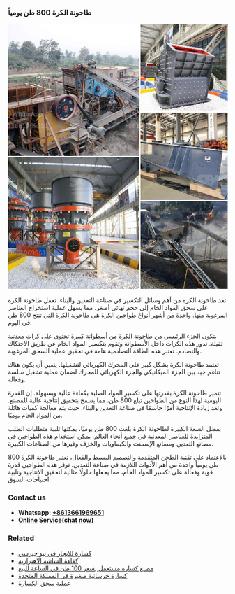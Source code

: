 <h3>طاحونة الكرة 800 طن يومياً</h3><img src='1701852442.jpg' alt=''><p>تعد طاحونة الكرة من أهم وسائل التكسير في صناعة التعدين والبناء. تعمل طاحونة الكرة على سحق المواد الخام إلى حجم نهائي أصغر، مما يسهل عملية استخراج العناصر المرغوبة منها. واحدة من أشهر أنواع طواحين الكرة هي طاحونة الكرة التي تنتج 800 طن في اليوم.</p><p>يتكون الجزء الرئيسي من طاحونة الكرة من أسطوانة كبيرة تحتوي على كرات معدنية ثقيلة. تدور هذه الكرات داخل الأسطوانة وتقوم بتكسير المواد الخام عن طريق الاحتكاك والتصادم. تعتبر هذه الطاقة التصادمية هامة في تحقيق عملية السحق المرغوبة.</p><p>تعتمد طاحونة الكرة بشكل كبير على المحرك الكهربائي لتشغيلها. يتعين أن يكون هناك تناغم جيد بين الجزء الميكانيكي والجزء الكهربائي للمحرك لضمان عملية تشغيل سلسة وفعالة.</p><p>تتميز طاحونة الكرة بقدرتها على تكسير المواد الصلبة بكفاءة عالية وبسهولة. إن القدرة اليومية لهذا النوع من الطواحين تبلغ 800 طن، مما يسمح بتحقيق إنتاجية عالية للمصنع. وتعد زيادة الإنتاجية أمرًا حاسمًا في صناعة التعدين والبناء، حيث يتم معالجة كميات هائلة من المواد الخام يوميًا.</p><p>بفضل السعة الكبيرة لطاحونة الكرة بلغت 800 طن يوميًا، يمكنها تلبية متطلبات الطلب المتزايدة للعناصر المعدنية في جميع أنحاء العالم. يمكن استخدام هذه الطواحين في مصانع التعدين ومصانع الإسمنت والكيماويات والخزف وغيرها من الصناعات الكبيرة.</p><p>بالاعتماد على تقنية الطحن المتقدمة والتصميم البسيط والفعال، تعتبر طاحونة الكرة 800 طن يومياً واحدة من أهم الأدوات اللازمة في صناعة التعدين. توفر هذه الطواحين قدرة قوية وفعالة على تكسير المواد الخام، مما يجعلها حلولًا مثالية لتحقيق الإنتاجية وتلبية احتياجات السوق.</p><h3>Contact us</h3><ul><li><strong>Whatsapp:&nbsp;<a href="https://wa.me/8613661969651">+8613661969651</a></strong></li><li><a href="https://swt.shibang-china.com/?git&amp;zhl&amp;طاحونة الكرة 800 طن يومياً"><strong>Online Service(chat now)</strong></a></li></ul><h3>Related</h3><ul><li><a href='كسارة للإيجار في نيو جيرسي.md'>كسارة للإيجار في نيو جيرسي</a></li><li><a href='كفاءة الشاشة الاهتزازية.md'>كفاءة الشاشة الاهتزازية</a></li><li><a href='مصنع كسارة مستعمل بسعر 100 طن في الساعة للبيع.md'>مصنع كسارة مستعمل بسعر 100 طن في الساعة للبيع</a></li><li><a href='كسارة خرسانية صغيرة في المملكة المتحدة.md'>كسارة خرسانية صغيرة في المملكة المتحدة</a></li><li><a href='عملية سحق الكسارة.md'>عملية سحق الكسارة</a></li></ul>